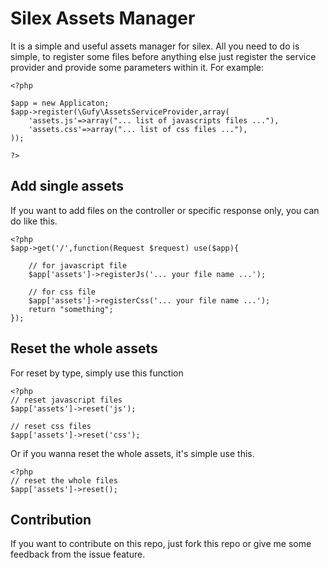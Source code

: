 # Silex Assets Manager

It is a simple and useful assets manager for silex. 
All you need to do is simple, to register some files before anything else just register the service provider and provide
some parameters within it. For example:

	<?php

	$app = new Applicaton;
	$app->register(\Gufy\AssetsServiceProvider,array(
		'assets.js'=>array("... list of javascripts files ..."),
		'assets.css'=>array("... list of css files ..."),
	));

	?>

## Add single assets

If you want to add files on the controller or specific response only, you can do like this. 
	
	<?php
	$app->get('/',function(Request $request) use($app){

		// for javascript file
		$app['assets']->registerJs('... your file name ...');

		// for css file		
		$app['assets']->registerCss('... your file name ...');
		return "something";
	});


## Reset the whole assets

For reset by type, simply use this function
	
	<?php
	// reset javascript files 
	$app['assets']->reset('js');

	// reset css files
	$app['assets']->reset('css');

Or if you wanna reset the whole assets, it's simple use this. 
	
	<?php
	// reset the whole files
	$app['assets']->reset();


## Contribution

If you want to contribute on this repo, just fork this repo or give me some feedback from the issue feature.